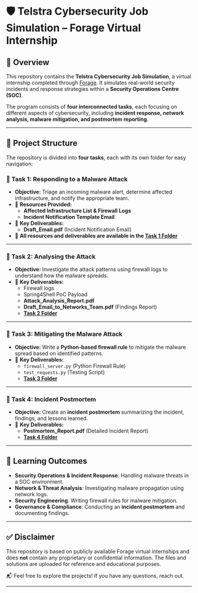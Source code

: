 # 🛡 Telstra Cybersecurity Job Simulation – Forage Virtual Internship

## 📌 Overview

This repository contains the **Telstra Cybersecurity Job Simulation**, a virtual internship completed through [Forage](https://www.theforage.com/simulations/telstra/cybersecurity-cyyo). It simulates real-world security incidents and response strategies within a **Security Operations Centre (SOC)**. 

The program consists of **four interconnected tasks**, each focusing on different aspects of cybersecurity, including **incident response, network analysis, malware mitigation, and postmortem reporting**.

---

## 📂 Project Structure

The repository is divided into **four tasks**, each with its own folder for easy navigation:

### **🔹 Task 1: Responding to a Malware Attack**
- **Objective:** Triage an incoming malware alert, determine affected infrastructure, and notify the appropriate team.
- 📂 **Resources Provided:**
  - **Affected Infrastructure List & Firewall Logs**
  - **Incident Notification Template Email**
- 📄 **Key Deliverables:**
  - **Draft_Email.pdf** (Incident Notification Email)
- 📁 **All resources and deliverables are available in the [Task 1 Folder](https://github.com/sumitgiri87/Cybersecurity/tree/main/Forage-Projects/Telstra-Cybersecurity-Simulation/Task-1_Responding-to-Malware-Attack)**  


---

### **🔹 Task 2: Analysing the Attack**
- **Objective:** Investigate the attack patterns using firewall logs to understand how the malware spreads.
- 📄 **Key Deliverables:**  
  - Firewall logs  
  - Spring4Shell PoC Payload  
  - **Attack_Analysis_Report.pdf**  
  - **Draft_Email_to_Networks_Team.pdf** (Findings Report)  
  - **[Task 2 Folder](https://github.com/sumitgiri87/Cybersecurity/tree/main/Forage-Projects/Telstra-Cybersecurity-Simulation/Task-2_Analysing-the-Attack)**  

---

### **🔹 Task 3: Mitigating the Malware Attack**
- **Objective:** Write a **Python-based firewall rule** to mitigate the malware spread based on identified patterns.
- 📄 **Key Deliverables:**  
  - `firewall_server.py` (Python Firewall Rule)  
  - `test_requests.py` (Testing Script)  
  - **[Task 3 Folder](https://github.com/sumitgiri87/Cybersecurity/tree/main/Forage-Projects/Telstra-Cybersecurity-Simulation/Task-3_Mitigate-the-Malware)**  

---

### **🔹 Task 4: Incident Postmortem**
- **Objective:** Create an **incident postmortem** summarizing the incident, findings, and lessons learned.
- 📄 **Key Deliverables:**  
  - **Postmortem_Report.pdf** (Detailed Incident Report)  
  - **[Task 4 Folder](https://github.com/sumitgiri87/Cybersecurity/tree/main/Forage-Projects/Telstra-Cybersecurity-Simulation/Task-4_Incident-Postmortem)**  

---

## 🎯 Learning Outcomes

- **Security Operations & Incident Response**: Handling malware threats in a SOC environment.  
- **Network & Threat Analysis**: Investigating malware propagation using network logs.  
- **Security Engineering**: Writing firewall rules for malware mitigation.  
- **Governance & Compliance**: Conducting an **incident postmortem** and documenting findings.  

---

## ✅ Disclaimer

This repository is based on publicly available Forage virtual internships and does **not** contain any proprietary or confidential information. The files and solutions are uploaded for reference and educational purposes.

📬 Feel free to explore the projects! If you have any questions, reach out.  

---
